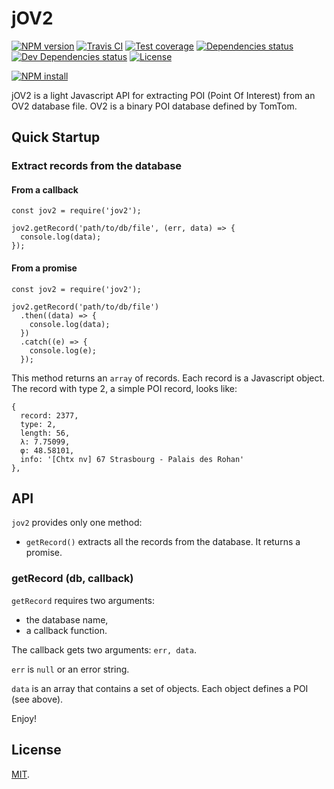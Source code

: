 # jOV2

[![NPM version][npm-image]][npm-url]
[![Travis CI][travis-image]][travis-url]
[![Test coverage][coveralls-image]][coveralls-url]
[![Dependencies status][dependencies-image]][dependencies-url]
[![Dev Dependencies status][devdependencies-image]][devdependencies-url]
[![License][license-image]](LICENSE.md)
<!--- [![node version][node-image]][node-url] -->

[![NPM install][npm-install-image]][npm-install-url]

jOV2 is a light Javascript API for extracting POI (Point Of Interest) from an OV2 database file. OV2 is a binary POI database defined by TomTom.


## Quick Startup

### Extract records from the database

#### From a callback
```
const jov2 = require('jov2');

jov2.getRecord('path/to/db/file', (err, data) => {
  console.log(data);
});
```

#### From a promise
```
const jov2 = require('jov2');

jov2.getRecord('path/to/db/file')
  .then((data) => {
    console.log(data);
  })
  .catch((e) => {
    console.log(e);
  });
```

This method returns an `array` of records. Each record is a Javascript object. The record with type 2, a simple POI record, looks like:

```
{
  record: 2377,
  type: 2,
  length: 56,
  λ: 7.75099,
  φ: 48.58101,
  info: '[Chtx nv] 67 Strasbourg - Palais des Rohan'
},
```

## API

`jov2` provides only one method:

  * `getRecord()`       extracts all the records from the database. It returns a promise.


### getRecord (db, callback)

`getRecord` requires two arguments:
  * the database name,
  * a callback function.

The callback gets two arguments: `err, data`.

`err` is `null` or an error string.

`data` is an array that contains a set of objects. Each object defines a POI (see above).

Enjoy!

## License

[MIT](LICENSE.md).

<!--- URls -->

[npm-image]: https://img.shields.io/npm/v/jov2.svg?style=flat-square
[npm-install-image]: https://nodei.co/npm/jov2.png?compact=true
[node-image]: https://img.shields.io/badge/node.js-%3E=_0.10-green.svg?style=flat-square
[download-image]: https://img.shields.io/npm/dm/jov2.svg?style=flat-square
[travis-image]: https://img.shields.io/travis/jclo/jov2.svg?style=flat-square
[coveralls-image]: https://img.shields.io/coveralls/jclo/jov2/master.svg?style=flat-square
[dependencies-image]: https://david-dm.org/jclo/jov2/status.svg?theme=shields.io
[devdependencies-image]: https://david-dm.org/jclo/jov2/dev-status.svg?theme=shields.io
[license-image]: https://img.shields.io/npm/l/jov2.svg?style=flat-square

[npm-url]: https://www.npmjs.com/package/jov2
[npm-install-url]: https://nodei.co/npm/jov2
[node-url]: http://nodejs.org/download
[download-url]: https://www.npmjs.com/package/jov2
[travis-url]: https://travis-ci.org/jclo/jov2
[coveralls-url]: https://coveralls.io/github/jclo/jov2?branch=master
[dependencies-url]: https://david-dm.org/jclo/jov2#info=dependencies
[devdependencies-url]: https://david-dm.org/jclo/jov2#info=devDependencies
[license-url]: http://opensource.org/licenses/MIT
